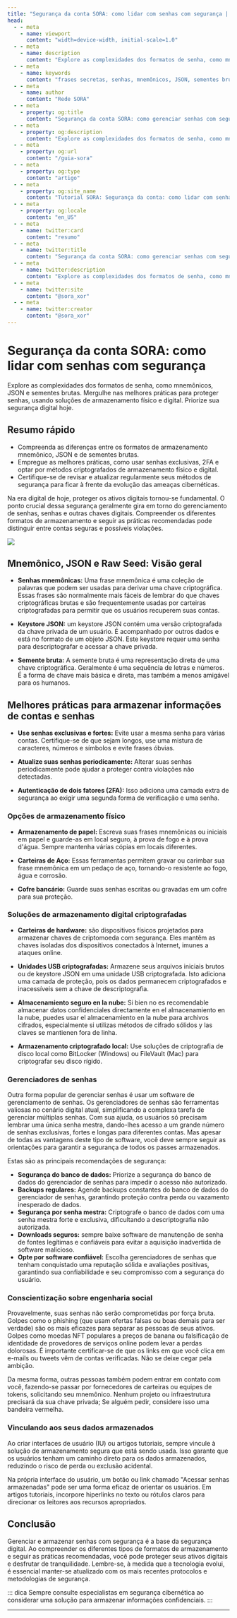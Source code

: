 ```yaml
---
title: "Segurança da conta SORA: como lidar com senhas com segurança | Documentos SORA"
head:
  - - meta
    - name: viewport
      content: "width=device-width, initial-scale=1.0"
  - - meta
    - name: description
      content: "Explore as complexidades dos formatos de senha, como mnemônicos, JSON e sementes brutas. Mergulhe nas práticas recomendadas para proteger senhas, usando soluções de armazenamento físico e digital. Priorize sua segurança digital hoje mesmo."
  - - meta
    - name: keywords
      content: "frases secretas, senhas, mnemônicos, JSON, sementes brutas, melhores práticas, segurança digital, autenticação de dois fatores, armazenamento físico, armazenamento digital, gerenciadores de senhas, engenharia social, interfaces de usuário, protocolos de segurança"
  - - meta
    - name: author
      content: "Rede SORA"
  - - meta
    - property: og:title
      content: "Segurança da conta SORA: como gerenciar senhas com segurança"
  - - meta
    - property: og:description
      content: "Explore as complexidades dos formatos de senha, como mnemônicos, JSON e sementes brutas. Mergulhe nas práticas recomendadas para proteger senhas, usando soluções de armazenamento físico e digital. Priorize sua segurança digital hoje mesmo."
  - - meta
    - property: og:url
      content: "/guia-sora"
  - - meta
    - property: og:type
      content: "artigo"
  - - meta
    - property: og:site_name
      content: "Tutorial SORA: Segurança da conta: como lidar com senhas com segurança"
  - - meta
    - property: og:locale
      content: "en_US"
  - - meta
    - name: twitter:card
      content: "resumo"
  - - meta
    - name: twitter:title
      content: "Segurança da conta SORA: como gerenciar senhas com segurança"
  - - meta
    - name: twitter:description
      content: "Explore as complexidades dos formatos de senha, como mnemônicos, JSON e sementes brutas. Mergulhe nas práticas recomendadas para proteger senhas, usando soluções de armazenamento físico e digital. Priorize sua segurança digital hoje mesmo."
  - - meta
    - name: twitter:site
      content: "@sora_xor"
  - - meta
    - name: twitter:creator
      content: "@sora_xor"
---
```


# Segurança da conta SORA: como lidar com senhas com segurança

Explore as complexidades dos formatos de senha, como mnemônicos, JSON e sementes brutas. Mergulhe nas melhores práticas para proteger senhas, usando soluções de armazenamento físico e digital. Priorize sua segurança digital hoje.

## Resumo rápido

- Compreenda as diferenças entre os formatos de armazenamento mnemônico, JSON e de sementes brutas.
- Empregue as melhores práticas, como usar senhas exclusivas, 2FA e optar por métodos criptografados de armazenamento físico e digital.
- Certifique-se de revisar e atualizar regularmente seus métodos de segurança para ficar à frente da evolução das ameaças cibernéticas.

Na era digital de hoje, proteger os ativos digitais tornou-se fundamental. O ponto crucial dessa segurança geralmente gira em torno do gerenciamento de senhas, senhas e outras chaves digitais. Compreender os diferentes formatos de armazenamento e seguir as práticas recomendadas pode distinguir entre contas seguras e possíveis violações.

![](.gitbook/assets/sora-account-security.png)

## Mnemônico, JSON e Raw Seed: Visão geral

- **Senhas mnemônicas:** Uma frase mnemônica é uma coleção de palavras que podem ser usadas para derivar uma chave criptográfica. Essas frases são normalmente mais fáceis de lembrar do que chaves criptográficas brutas e são frequentemente usadas por carteiras criptografadas para permitir que os usuários recuperem suas contas.

- **Keystore JSON:** um keystore JSON contém uma versão criptografada da chave privada de um usuário. É acompanhado por outros dados e está no formato de um objeto JSON. Este keystore requer uma senha para descriptografar e acessar a chave privada.

- **Semente bruta:** A semente bruta é uma representação direta de uma chave criptográfica. Geralmente é uma sequência de letras e números. É a forma de chave mais básica e direta, mas também a menos amigável para os humanos.

## Melhores práticas para armazenar informações de contas e senhas

- **Use senhas exclusivas e fortes:** Evite usar a mesma senha para várias contas. Certifique-se de que sejam longos, use uma mistura de caracteres, números e símbolos e evite frases óbvias.

- **Atualize suas senhas periodicamente:** Alterar suas senhas periodicamente pode ajudar a proteger contra violações não detectadas.

- **Autenticação de dois fatores (2FA):** Isso adiciona uma camada extra de segurança ao exigir uma segunda forma de verificação e uma senha.

### Opções de armazenamento físico

- **Armazenamento de papel:** Escreva suas frases mnemônicas ou iniciais em papel e guarde-as em local seguro, à prova de fogo e à prova d'água. Sempre mantenha várias cópias em locais diferentes.

- **Carteiras de Aço:** Essas ferramentas permitem gravar ou carimbar sua frase mnemônica em um pedaço de aço, tornando-o resistente ao fogo, água e corrosão.

- **Cofre bancário:** Guarde suas senhas escritas ou gravadas em um cofre para sua proteção.

### Soluções de armazenamento digital criptografadas

- **Carteiras de hardware:** são dispositivos físicos projetados para armazenar chaves de criptomoeda com segurança. Eles mantêm as chaves isoladas dos dispositivos conectados à Internet, imunes a ataques online.

- **Unidades USB criptografadas:** Armazene seus arquivos iniciais brutos ou de keystore JSON em uma unidade USB criptografada. Isto adiciona uma camada de proteção, pois os dados permanecem criptografados e inacessíveis sem a chave de descriptografia.

- **Almacenamiento seguro en la nube:** Si bien no es recomendable almacenar datos confidenciales directamente en el almacenamiento en la nube, puedes usar el almacenamiento en la nube para archivos cifrados, especialmente si utilizas métodos de cifrado sólidos y las claves se mantienen fora de linha.

- **Armazenamento criptografado local:** Use soluções de criptografia de disco local como BitLocker (Windows) ou FileVault (Mac) para criptografar seu disco rígido.

### Gerenciadores de senhas

Outra forma popular de gerenciar senhas é usar um software de gerenciamento de senhas. Os gerenciadores de senhas são ferramentas valiosas no cenário digital atual, simplificando a complexa tarefa de gerenciar múltiplas senhas. Com sua ajuda, os usuários só precisam lembrar uma única senha mestra, dando-lhes acesso a um grande número de senhas exclusivas, fortes e longas para diferentes contas. Mas apesar de todas as vantagens deste tipo de software, você deve sempre seguir as orientações para garantir a segurança de todos os passes armazenados.

Estas são as principais recomendações de segurança:

- **Segurança do banco de dados:** Priorize a segurança do banco de dados do gerenciador de senhas para impedir o acesso não autorizado.
- **Backups regulares:** Agende backups constantes do banco de dados do gerenciador de senhas, garantindo proteção contra perda ou vazamento inesperado de dados.
- **Segurança por senha mestra:** Criptografe o banco de dados com uma senha mestra forte e exclusiva, dificultando a descriptografia não autorizada.
- **Downloads seguros:** sempre baixe software de manutenção de senha de fontes legítimas e confiáveis ​​para evitar a aquisição inadvertida de software malicioso.
- **Opte por software confiável:** Escolha gerenciadores de senhas que tenham conquistado uma reputação sólida e avaliações positivas, garantindo sua confiabilidade e seu compromisso com a segurança do usuário.

### Conscientização sobre engenharia social

Provavelmente, suas senhas não serão comprometidas por força bruta. Golpes como o phishing (que usam ofertas falsas ou boas demais para ser verdade) são os mais eficazes para separar as pessoas de seus ativos. Golpes como moedas NFT populares a preços de banana ou falsificação de identidade de provedores de serviços online podem levar a perdas dolorosas.
É importante certificar-se de que os links em que você clica em e-mails ou tweets vêm de contas verificadas. Não se deixe cegar pela ambição.

Da mesma forma, outras pessoas também podem entrar em contato com você, fazendo-se passar por fornecedores de carteiras ou equipes de tokens, solicitando seu mnemônico. Nenhum projeto ou infraestrutura precisará da sua chave privada; Se alguém pedir, considere isso uma bandeira vermelha.

### Vinculando aos seus dados armazenados

Ao criar interfaces de usuário (IU) ou artigos tutoriais, sempre vincule à solução de armazenamento segura que está sendo usada. Isso garante que os usuários tenham um caminho direto para os dados armazenados, reduzindo o risco de perda ou exclusão acidental.

Na própria interface do usuário, um botão ou link chamado "Acessar senhas armazenadas" pode ser uma forma eficaz de orientar os usuários. Em artigos tutoriais, incorpore hiperlinks no texto ou rótulos claros para direcionar os leitores aos recursos apropriados.

## Conclusão

Gerenciar e armazenar senhas com segurança é a base da segurança digital. Ao compreender os diferentes tipos de formatos de armazenamento e seguir as práticas recomendadas, você pode proteger seus ativos digitais e desfrutar de tranquilidade. Lembre-se, à medida que a tecnologia evolui, é essencial manter-se atualizado com os mais recentes protocolos e metodologias de segurança.

::: dica
Sempre consulte especialistas em segurança cibernética ao considerar uma solução para armazenar informações confidenciais.
:::

---